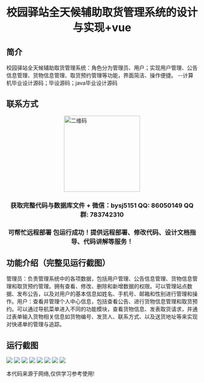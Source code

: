<p><h1 align="center">校园驿站全天候辅助取货管理系统的设计与实现+vue</h1></p>

## 简介
校园驿站全天候辅助取货管理系统：角色分为管理员、用户；实现用户管理、公告信息管理、货物信息管理、取货预约管理等功能，界面简洁、操作便捷。    --计算机毕业设计源码；毕设源码；java毕业设计源码


## 联系方式
<img src="https://bs-1329754181.cos.ap-shanghai.myqcloud.com/wx.jpg" alt="二维码" style="display: block; margin: 0 auto;" width="200px">
<p><h3 align="center">获取完整代码与数据库文件 + 微信：bysj5151 QQ: 86050149 QQ群: 783742310</h3></p>
<p><h3 align="center">可帮忙远程部署 包运行成功！提供远程部署、修改代码、设计文档指导、代码讲解等服务！</h3></p>

## 功能介绍（完整见运行截图）
管理员：负责管理系统中的各项数据，包括用户管理、公告信息管理、货物信息管理和取货预约管理。拥有查看、修改、删除和新增数据的权限。可以管理站点数据、发布公告，以及对用户的基本信息如姓名、手机号、邮箱和性别进行管理和操作。用户：查看并管理个人中心信息，包括查看公告、进行货物信息管理和取货预约。可以通过导航菜单进入不同的功能模块，查看货物信息、发表取货请求，并通过表单输入货物相关信息如货物编号、发货人、联系方式、以及送货地址等来实现对快递单的管理与追踪。


## 运行截图
![](https://bs-1329754181.cos.ap-shanghai.myqcloud.com/ssm/CampusExpress24hPickupManagement/img/001.jpg)
![](https://bs-1329754181.cos.ap-shanghai.myqcloud.com/ssm/CampusExpress24hPickupManagement/img/002.jpg)
![](https://bs-1329754181.cos.ap-shanghai.myqcloud.com/ssm/CampusExpress24hPickupManagement/img/003.jpg)
![](https://bs-1329754181.cos.ap-shanghai.myqcloud.com/ssm/CampusExpress24hPickupManagement/img/004.jpg)
![](https://bs-1329754181.cos.ap-shanghai.myqcloud.com/ssm/CampusExpress24hPickupManagement/img/005.jpg)
![](https://bs-1329754181.cos.ap-shanghai.myqcloud.com/ssm/CampusExpress24hPickupManagement/img/006.jpg)
![](https://bs-1329754181.cos.ap-shanghai.myqcloud.com/ssm/CampusExpress24hPickupManagement/img/007.jpg)
![](https://bs-1329754181.cos.ap-shanghai.myqcloud.com/ssm/CampusExpress24hPickupManagement/img/008.jpg)

<p>本代码来源于网络,仅供学习参考使用!</p>
